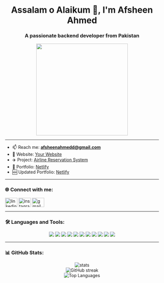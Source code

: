 <h1 align="center">Assalam o Alaikum 👋, I'm Afsheen Ahmed</h1>
<h3 align="center">A passionate backend developer from Pakistan</h3>

<p align="center">
  <img src="https://cdn.hashnode.com/res/hashnode/image/upload/v1611902473383/CDyAuTy75.png" width="300" />
</p>

---

- 📫 Reach me: **afsheenahmedd@gmail.com**
- 🔗 Website: [Your Website](https://yourwebsite.com)
- ✈️ Project: [Airline Reservation System](https://yourprojectlink.com)
- 💼 Portfolio: [Netlify](https://yourportfolio.netlify.app)
- 🆕 Updated Portfolio: [Netlify](https://yourupdatedportfolio.netlify.app)

---

### 🌐 Connect with me:

<p align="left">
<a href="https://linkedin.com/in/yourprofile" target="blank"><img align="center" src="https://cdn.jsdelivr.net/npm/simple-icons@v3/icons/linkedin.svg" alt="linkedin" height="30" width="40" /></a>
<a href="https://instagram.com/yourprofile" target="blank"><img align="center" src="https://cdn.jsdelivr.net/npm/simple-icons@v3/icons/instagram.svg" alt="instagram" height="30" width="40" /></a>
<a href="mailto:your-email@gmail.com"><img align="center" src="https://cdn.jsdelivr.net/npm/simple-icons@v3/icons/gmail.svg" alt="gmail" height="30" width="40" /></a>
</p>

---

### 🛠️ Languages and Tools:

<p align="center">
  <img src="https://img.shields.io/badge/PHP-777BB4?style=flat&logo=php&logoColor=white"/>
  <img src="https://img.shields.io/badge/Laravel-E74430?style=flat&logo=laravel&logoColor=white"/>
  <img src="https://img.shields.io/badge/MySQL-4479A1?style=flat&logo=mysql&logoColor=white"/>
  <img src="https://img.shields.io/badge/SQL-CC2927?style=flat&logo=microsoftsqlserver&logoColor=white"/>
  <img src="https://img.shields.io/badge/C%23-239120?style=flat&logo=c-sharp&logoColor=white"/>
  <img src="https://img.shields.io/badge/WordPress-21759B?style=flat&logo=wordpress&logoColor=white"/>
  <img src="https://img.shields.io/badge/JavaScript-F7DF1E?style=flat&logo=javascript&logoColor=black"/>
  <img src="https://img.shields.io/badge/HTML5-E34F26?style=flat&logo=html5&logoColor=white"/>
  <img src="https://img.shields.io/badge/CSS3-1572B6?style=flat&logo=css3&logoColor=white"/>
  <img src="https://img.shields.io/badge/Bootstrap-7952B3?style=flat&logo=bootstrap&logoColor=white"/>
  <img src="https://img.shields.io/badge/Tailwind_CSS-38B2AC?style=flat&logo=tailwind-css&logoColor=white"/>
</p>

---

### 📊 GitHub Stats:

<p align="center">
  <img src="https://github-readme-stats.vercel.app/api?username=yourusername&show_icons=true&locale=en" alt="stats" />
  <br/>
  <img src="https://streak-stats.demolab.com?user=yourusername&theme=default" alt="GitHub streak" />
  <br/>
  <img src="https://github-readme-stats.vercel.app/api/top-langs?username=yourusername&layout=compact" alt="Top Languages" />
</p
